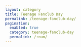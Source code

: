 ```yaml
---
layout: category
title: Teenage Fanclub Day
permalink: /teenage-fanclub-day/
pagination:
  enabled: true
  category: teenage-fanclub-day
  permalink: /:num/
---
```

